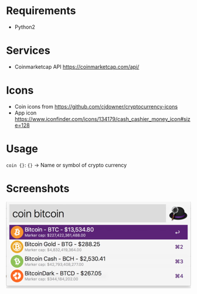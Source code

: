 # Requirements

- Python2

# Services

- Coinmarketcap API https://coinmarketcap.com/api/

# Icons

- Coin icons from https://github.com/cjdowner/cryptocurrency-icons
- App icon https://www.iconfinder.com/icons/134179/cash_cashier_money_icon#size=128

# Usage

`coin {}`: `{}` -> Name or symbol of crypto currency

# Screenshots

![](./screenshots/001.png)
